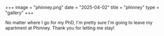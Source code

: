 +++
image = "phinney.png"
date = "2025-04-02"
title = "phinney"
type = "gallery"
+++

No matter where I go for my PhD, I'm pretty sure I'm going to leave my apartment at Phinney.
Thank you for letting me stay!